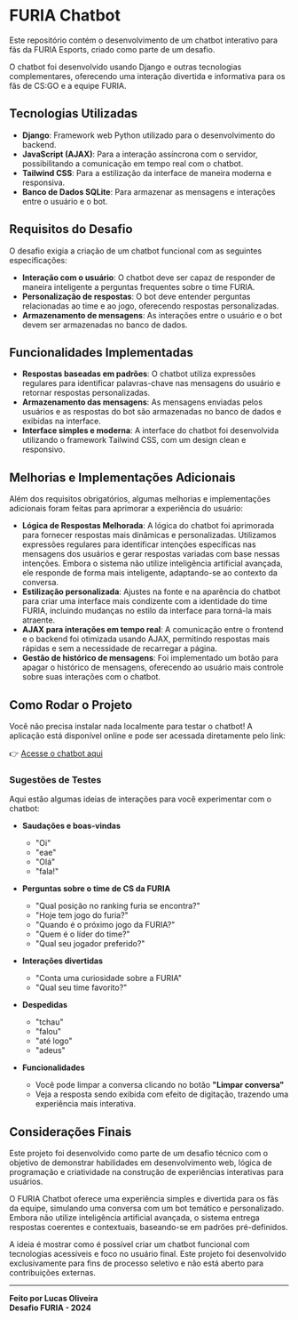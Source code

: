 # FURIA Chatbot

Este repositório contém o desenvolvimento de um chatbot interativo para fãs da FURIA Esports, criado como parte de um desafio.

O chatbot foi desenvolvido usando Django e outras tecnologias complementares, oferecendo uma interação divertida e informativa para os fãs de CS:GO e a equipe FURIA.

## Tecnologias Utilizadas

- **Django**: Framework web Python utilizado para o desenvolvimento do backend.
- **JavaScript (AJAX)**: Para a interação assíncrona com o servidor, possibilitando a comunicação em tempo real com o chatbot.
- **Tailwind CSS**: Para a estilização da interface de maneira moderna e responsiva.
- **Banco de Dados SQLite**: Para armazenar as mensagens e interações entre o usuário e o bot.

## Requisitos do Desafio

O desafio exigia a criação de um chatbot funcional com as seguintes especificações:

- **Interação com o usuário**: O chatbot deve ser capaz de responder de maneira inteligente a perguntas frequentes sobre o time FURIA.
- **Personalização de respostas**: O bot deve entender perguntas relacionadas ao time e ao jogo, oferecendo respostas personalizadas.
- **Armazenamento de mensagens**: As interações entre o usuário e o bot devem ser armazenadas no banco de dados.

## Funcionalidades Implementadas

- **Respostas baseadas em padrões**: O chatbot utiliza expressões regulares para identificar palavras-chave nas mensagens do usuário e retornar respostas personalizadas.
- **Armazenamento das mensagens**: As mensagens enviadas pelos usuários e as respostas do bot são armazenadas no banco de dados e exibidas na interface.
- **Interface simples e moderna**: A interface do chatbot foi desenvolvida utilizando o framework Tailwind CSS, com um design clean e responsivo.

## Melhorias e Implementações Adicionais

Além dos requisitos obrigatórios, algumas melhorias e implementações adicionais foram feitas para aprimorar a experiência do usuário:

- **Lógica de Respostas Melhorada**: A lógica do chatbot foi aprimorada para fornecer respostas mais dinâmicas e personalizadas. Utilizamos expressões regulares para identificar intenções específicas nas mensagens dos usuários e gerar respostas variadas com base nessas intenções. Embora o sistema não utilize inteligência artificial avançada, ele responde de forma mais inteligente, adaptando-se ao contexto da conversa.
- **Estilização personalizada**: Ajustes na fonte e na aparência do chatbot para criar uma interface mais condizente com a identidade do time FURIA, incluindo mudanças no estilo da interface para torná-la mais atraente.
- **AJAX para interações em tempo real**: A comunicação entre o frontend e o backend foi otimizada usando AJAX, permitindo respostas mais rápidas e sem a necessidade de recarregar a página.
- **Gestão de histórico de mensagens**: Foi implementado um botão para apagar o histórico de mensagens, oferecendo ao usuário mais controle sobre suas interações com o chatbot.

## Como Rodar o Projeto

Você não precisa instalar nada localmente para testar o chatbot! A aplicação está disponível online e pode ser acessada diretamente pelo link:

👉 [Acesse o chatbot aqui](https://furia-esports-chatbot.onrender.com/)

### Sugestões de Testes

Aqui estão algumas ideias de interações para você experimentar com o chatbot:

- **Saudações e boas-vindas**
  - "Oi"
  - "eae"
  - "Olá"
  - "fala!"

- **Perguntas sobre o time de CS da FURIA**
  - "Qual posição no ranking furia se encontra?"
  - "Hoje tem jogo do furia?"
  - "Quando é o próximo jogo da FURIA?"
  - "Quem é o líder do time?"
  - "Qual seu jogador preferido?"

- **Interações divertidas**
  - "Conta uma curiosidade sobre a FURIA"
  - "Qual seu time favorito?"
    
- **Despedidas**
  - "tchau"
  - "falou"
  - "até logo"
  - "adeus"
 
- **Funcionalidades**
  - Você pode limpar a conversa clicando no botão **"Limpar conversa"**
  - Veja a resposta sendo exibida com efeito de digitação, trazendo uma experiência mais interativa.

## Considerações Finais

Este projeto foi desenvolvido como parte de um desafio técnico com o objetivo de demonstrar habilidades em desenvolvimento web, lógica de programação e criatividade na construção de experiências interativas para usuários.

O FURIA Chatbot oferece uma experiência simples e divertida para os fãs da equipe, simulando uma conversa com um bot temático e personalizado. Embora não utilize inteligência artificial avançada, o sistema entrega respostas coerentes e contextuais, baseando-se em padrões pré-definidos.

A ideia é mostrar como é possível criar um chatbot funcional com tecnologias acessíveis e foco no usuário final. Este projeto foi desenvolvido exclusivamente para fins de processo seletivo e não está aberto para contribuições externas.

---

 **Feito por Lucas Oliveira**  
 **Desafio FURIA - 2024**

